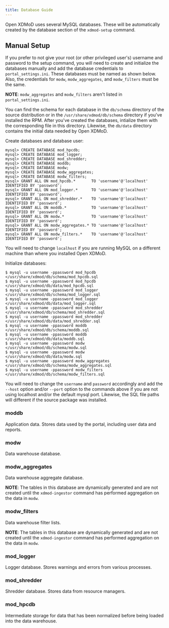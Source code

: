```yaml
---
title: Database Guide
---
```


Open XDMoD uses several MySQL databases.  These will be automatically created 
by the database section of the `xdmod-setup`
command.

Manual Setup
------------

If you prefer to not give your root (or other privileged user's)
username and password to the setup command, you will need to create and
initialize the databases manually and add the database credentials to
`portal_settings.ini`.  These databases must be named as shown below.
Also, the credentials for `modw`, `modw_aggregates`, and `modw_filters`
must be the same.

**NOTE**: `modw_aggregates` and `modw_filters` aren't listed in
`portal_settings.ini`.

You can find the schema for each database in the `db/schema` directory
of the source distribution or in the `/usr/share/xdmod/db/schema`
directory if you've installed the RPM.  After you've created the
databases, intialize them with the corresponding file in this directory.
Likewise, the `db/data` directory contains the initial data needed by
Open XDMoD.

Create databases and database user:

    mysql> CREATE DATABASE mod_hpcdb;
    mysql> CREATE DATABASE mod_logger;
    mysql> CREATE DATABASE mod_shredder;
    mysql> CREATE DATABASE moddb;
    mysql> CREATE DATABASE modw;
    mysql> CREATE DATABASE modw_aggregates;
    mysql> CREATE DATABASE modw_filters;
    mysql> GRANT ALL ON mod_hpcdb.*       TO 'username'@'localhost' IDENTIFIED BY 'password';
    mysql> GRANT ALL ON mod_logger.*      TO 'username'@'localhost' IDENTIFIED BY 'password';
    mysql> GRANT ALL ON mod_shredder.*    TO 'username'@'localhost' IDENTIFIED BY 'password';
    mysql> GRANT ALL ON moddb.*           TO 'username'@'localhost' IDENTIFIED BY 'password';
    mysql> GRANT ALL ON modw.*            TO 'username'@'localhost' IDENTIFIED BY 'password';
    mysql> GRANT ALL ON modw_aggregates.* TO 'username'@'localhost' IDENTIFIED BY 'password';
    mysql> GRANT ALL ON modw_filters.*    TO 'username'@'localhost' IDENTIFIED BY 'password';

You will need to change `localhost` if you are running MySQL on a
different machine than where you installed Open XDMoD.

Initialize databases:

    $ mysql -u username -ppassword mod_hpcdb       </usr/share/xdmod/db/schema/mod_hpcdb.sql
    $ mysql -u username -ppassword mod_hpcdb       </usr/share/xdmod/db/data/mod_hpcdb.sql
    $ mysql -u username -ppassword mod_logger      </usr/share/xdmod/db/schema/mod_logger.sql
    $ mysql -u username -ppassword mod_logger      </usr/share/xdmod/db/data/mod_logger.sql
    $ mysql -u username -ppassword mod_shredder    </usr/share/xdmod/db/schema/mod_shredder.sql
    $ mysql -u username -ppassword mod_shredder    </usr/share/xdmod/db/data/mod_shredder.sql
    $ mysql -u username -ppassword moddb           </usr/share/xdmod/db/schema/moddb.sql
    $ mysql -u username -ppassword moddb           </usr/share/xdmod/db/data/moddb.sql
    $ mysql -u username -ppassword modw            </usr/share/xdmod/db/schema/modw.sql
    $ mysql -u username -ppassword modw            </usr/share/xdmod/db/data/modw.sql
    $ mysql -u username -ppassword modw_aggregates </usr/share/xdmod/db/schema/modw_aggregates.sql
    $ mysql -u username -ppassword modw_filters    </usr/share/xdmod/db/schema/modw_filters.sql

You will need to change the `username` and `password` accordingly and
add the `--host` option and/or `--port` option to the commands above if
you are not using localhost and/or the default mysql port.  Likewise,
the SQL file paths will different if the source package was installed.

### moddb

Application data.  Stores data used by the portal, including user data
and reports.

### modw

Data warehouse database.

### modw_aggregates

Data warehouse aggregate database.

**NOTE**: The tables in this database are dynamically generated and are
not created until the `xdmod-ingestor` command has performed
aggregation on the data in `modw`.

### modw_filters

Data warehouse filter lists.

**NOTE**: The tables in this database are dynamically generated and are
not created until the `xdmod-ingestor` command has performed
aggregation on the data in `modw`.

### mod_logger

Logger database.  Stores warnings and errors from various processes.

### mod_shredder

Shredder database.  Stores data from resource managers.

### mod_hpcdb

Intermediate storage for data that has been normalized before being
loaded into the data warehouse.
